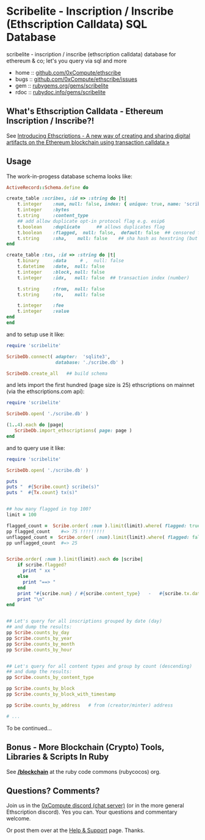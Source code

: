 # Scribelite - Inscription / Inscribe (Ethscription Calldata) SQL Database

scribelite - inscription / inscribe (ethscription calldata) database for ethereum & co; let's you query via sql and more



* home  :: [github.com/0xCompute/ethscribe](https://github.com/0xCompute/ethscribe)
* bugs  :: [github.com/0xCompute/ethscribe/issues](https://github.com/0xCompute/ethscribe/issues)
* gem   :: [rubygems.org/gems/scribelite](https://rubygems.org/gems/scribelite)
* rdoc  :: [rubydoc.info/gems/scribelite](http://rubydoc.info/gems/scribelite)



## What's Ethscription Calldata - Ethereum Inscription / Inscribe?!

See [Introducing Ethscriptions - A new way of creating and sharing digital artifacts on the Ethereum blockchain using transaction calldata »](https://medium.com/@dumbnamenumbers/introducing-ethscriptions-698b295d6f2a)



## Usage

The work-in-progess database schema looks like:

``` ruby
ActiveRecord::Schema.define do

create_table :scribes, :id => :string do |t|    
    t.integer    :num, null: false, index: { unique: true, name: 'scribe_nums' }
    t.integer    :bytes
    t.string     :content_type
    ## add allow duplicate opt-in protocol flag e.g. esip6
    t.boolean    :duplicate      ## allows duplicates flag 
    t.boolean    :flagged,  null: false,  default: false  ## censored flag / removed on request
    t.string     :sha,    null: false    ## sha hash as hexstring (but no leading 0)
end

create_table :txs, :id => :string do |t|
    t.binary     :data     # ,  null: false
    t.datetime   :date,  null: false
    t.integer    :block, null: false
    t.integer    :idx,   null: false  ## transaction index (number)

    t.string     :from,  null: false
    t.string     :to,    null: false   

    t.integer    :fee
    t.integer    :value
end  
end 
```


and to setup use it like:

``` ruby
require 'scribelite'

ScribeDb.connect( adapter:  'sqlite3',
                  database: './scribe.db' )

ScribeDb.create_all   ## build schema
```

and lets import the first hundred (page size is 25)  ethscriptions on mainnet (via the ethscriptions.com api):


``` ruby
require 'scribelite'

ScribeDb.open( './scribe.db' )

(1..4).each do |page|
   ScribeDb.import_ethscriptions( page: page )
end
```



and to query use it like:

``` ruby
require 'scribelite'

ScribeDb.open( './scribe.db' )

puts
puts "  #{Scribe.count} scribe(s)"
puts "  #{Tx.count} tx(s)"


## how many flagged in top 100?
limit = 100

flagged_count =  Scribe.order( :num ).limit(limit).where( flagged: true ).count
pp flagged_count    #=> 75 !!!!!!!!!
unflagged_count =  Scribe.order( :num).limit(limit).where( flagged: false ).count
pp unflagged_count  #=> 25


Scribe.order( :num ).limit(limit).each do |scribe|
    if scribe.flagged?
      print " xx "
    else
      print "==> "
    end
    print "#{scribe.num} / #{scribe.content_type}   -   #{scribe.tx.date} @ #{scribe.tx.block}"
    print "\n"
end


## Let's query for all inscriptions grouped by date (day) 
## and dump the results:
pp Scribe.counts_by_day   
pp Scribe.counts_by_year
pp Scribe.counts_by_month
pp Scribe.counts_by_hour


## Let's query for all content types and group by count (descending) 
## and dump the results:
pp Scribe.counts_by_content_type

pp Scribe.counts_by_block
pp Scribe.counts_by_block_with_timestamp

pp Scribe.counts_by_address   # from (creator/minter) address 

# ...
```

To be continued...





## Bonus - More Blockchain (Crypto) Tools, Libraries & Scripts In Ruby

See [**/blockchain**](https://github.com/rubycocos/blockchain) 
at the ruby code commons (rubycocos) org.


## Questions? Comments?

Join us in the [0xCompute discord (chat server)](https://discord.gg/3JRnDUap6y) 
(or in the more general Ethscription discord). 
Yes you can.
Your questions and commentary welcome.

Or post them over at the [Help & Support](https://github.com/geraldb/help) page. Thanks.

